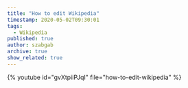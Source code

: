 ```yaml
---
title: "How to edit Wikipedia"
timestamp: 2020-05-02T09:30:01
tags:
  - Wikipedia
published: true
author: szabgab
archive: true
show_related: true
---
```



{% youtube id="gvXtpiiPJqI" file="how-to-edit-wikipedia" %}
